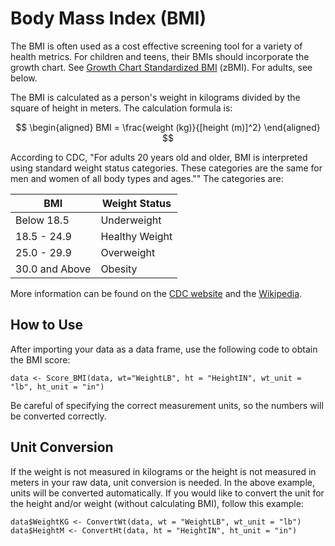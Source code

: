# Body Mass Index (BMI)

The BMI is often used as a cost effective screening tool for a variety of health metrics.
For children and teens, their BMIs should incorporate the growth chart. 
See [Growth Chart Standardized BMI](zBMI.md) (zBMI). 
For adults, see below.

The BMI is calculated as a person's weight in kilograms 
divided by the square of height in meters. The calculation formula is: 

$$
\begin{aligned}
 BMI = \frac{weight (kg)}{[height (m)]^2}
\end{aligned}
$$

According to CDC, "For adults 20 years old and older, BMI is interpreted using standard weight status categories. 
These categories are the same for men and women of all body types and ages.""
The categories are:

| BMI            | Weight Status  |
| -------------- | -------------- |
| Below 18.5     | Underweight    |
| 18.5 - 24.9    | Healthy Weight |
| 25.0 - 29.9    | Overweight     |
| 30.0 and Above | Obesity        |

More information can be found on the [CDC website](https://www.cdc.gov/healthyweight/assessing/bmi/adult_bmi/index.html) and the [Wikipedia](https://en.wikipedia.org/wiki/Body_mass_index).

## How to Use

After importing your data as a data frame, use the following code to obtain the BMI score:

```
data <- Score_BMI(data, wt="WeightLB", ht = "HeightIN", wt_unit = "lb", ht_unit = "in")
```

Be careful of specifying the correct measurement units, so the numbers will be converted correctly.

## Unit Conversion

If the weight is not measured in kilograms or the height is not measured in meters 
in your raw data, unit conversion is needed. 
In the above example, units will be converted automatically. 
If you would like to convert the unit for the height and/or weight (without calculating BMI),
follow this example:

```
data$WeightKG <- ConvertWt(data, wt = "WeightLB", wt_unit = "lb")
data$HeightM <- ConvertHt(data, ht = "HeightIN", ht_unit = "in")
```